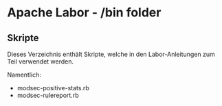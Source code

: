 Apache Labor - /bin folder
==========================

## Skripte
Dieses Verzeichnis enthält Skripte, welche in den Labor-Anleitungen zum Teil verwendet werden.

Namentlich:

   * modsec-positive-stats.rb
   * modsec-rulereport.rb
